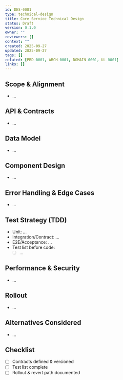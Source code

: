 ```yaml
---
id: DES-0001
type: technical-design
title: Core Service Technical Design
status: Draft
version: 0.1.0
owner: ""
reviewers: []
context: ""
created: 2025-09-27
updated: 2025-09-27
tags: []
related: [PRD-0001, ARCH-0001, DOMAIN-0001, UL-0001]
links: []
---
```


## Scope & Alignment
- …

## API & Contracts
- …

## Data Model
- …

## Component Design
- …

## Error Handling & Edge Cases
- …

## Test Strategy (TDD)
- Unit: …
- Integration/Contract: …
- E2E/Acceptance: …
- Test list before code:
  - [ ] …

## Performance & Security
- …

## Rollout
- …

## Alternatives Considered
- …

## Checklist
- [ ] Contracts defined & versioned
- [ ] Test list complete
- [ ] Rollout & revert path documented
